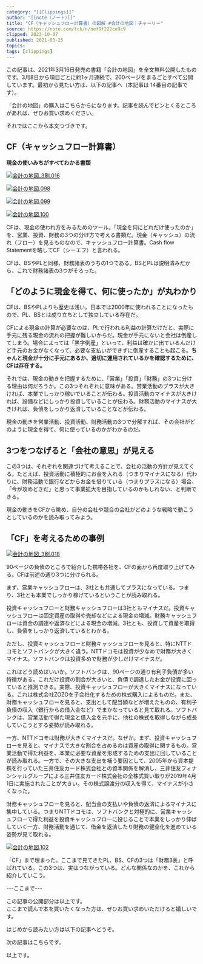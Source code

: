 ```yaml
---
category: "[[Clippings]]"
author: "[[note（ノート）]]"
title: "CF（キャッシュフロー計算書）の図解 #会計の地図｜チャーリー"
source: https://note.com/tck/n/nef9f222ce9c9
clipped: 2023-10-07
published: 2021-03-25
topics: 
tags: [clippings]
---
```


この記事は、2021年3月16日発売の書籍「会計の地図」を全文無料公開したものです。3月8日から項目ごとに約1ヶ月連続で、200ページをまるごとすべて公開しています。最初から見たい方は、以下の記事へ（本記事は 14番目の記事です）。

「会計の地図」の購入はこちらからになります。記事を読んでピンとくるところがあれば、ぜひお買い求めください。

それではここから本文つづきです。

## CF（キャッシュフロー計算書）

**現金の使いみちがすべてわかる書類**

[![会計の地図_3刷.016](https://assets.st-note.com/production/uploads/images/53118275/picture_pc_c1fbb13ff5c7ea99caaf393ee06fa2f9.png?width=800)](https://assets.st-note.com/production/uploads/images/53118275/picture_pc_c1fbb13ff5c7ea99caaf393ee06fa2f9.png?width=2000&height=2000&fit=bounds&quality=85)

[![会計の地図.098](https://assets.st-note.com/production/uploads/images/47320648/picture_pc_0a6837cbdf0595edae84c59e1c760d59.png?width=800)](https://assets.st-note.com/production/uploads/images/47320648/picture_pc_0a6837cbdf0595edae84c59e1c760d59.png?width=2000&height=2000&fit=bounds&quality=85)

[![会計の地図.099](https://assets.st-note.com/production/uploads/images/47320655/picture_pc_892ec23bf4ed5a6d0b176e4b8aed34bd.png?width=800)](https://assets.st-note.com/production/uploads/images/47320655/picture_pc_892ec23bf4ed5a6d0b176e4b8aed34bd.png?width=2000&height=2000&fit=bounds&quality=85)

[![会計の地図.100](https://assets.st-note.com/production/uploads/images/47320665/picture_pc_c38bac89d5e77107f51f98c467223742.png?width=800)](https://assets.st-note.com/production/uploads/images/47320665/picture_pc_c38bac89d5e77107f51f98c467223742.png?width=2000&height=2000&fit=bounds&quality=85)

CFは、現金の使われ方をみるためのツール。「現金を何にどれだけ使ったのか」を、営業、投資、財務の3つの分け方で考える書類だ。現金（キャッシュ）の流れ（フロー）を見るものなので、キャッシュフロー計算書。Cash flow Statementを略してCF（シーエフ）と言われる。

CFは、BSやPLと同様、財務諸表のうちの1つである。BSとPLは説明済みだから、これで財務諸表の3つがそろった。

## 「どのように現金を得て、何に使ったか」が丸わかり

CFは、BSやPLよりも歴史は浅い。日本では2000年に使われることになったもので、PL、BSとは成り立ちとして独立している存在だ。

CFによる現金の計算が必要なのは、PLで行われる利益の計算だけだと、実際に手元に残る現金の流れの把握が難しいからだ。現金が手元にないと会社は倒産してしまう。場合によっては「黒字倒産」といって、利益は確かに出ているんだけど手元のお金がなくなって、必要な支払いができずに倒産することも起こる。**ちゃんと現金が十分に手元にあるか、適切に運用されているかを確認するために、CFは存在する。**

それでは、現金の動きを把握するために、「営業」「投資」「財務」の3つに分ける理由は何だろうか。この3つそれぞれに意味がある。営業活動のプラスが大きければ、本業でしっかり稼いでいることが伝わる。投資活動のマイナスが大きければ、設備などにしっかり投資していることが伝わる。財務活動のマイナスが大きければ、負債をしっかり返済していることなどが伝わる。

現金の動きを営業活動、投資活動、財務活動の3つで分解すれば、その会社がどのように現金を得て、何に使っているのかがわかるのだ。

## 3つをつなげると「会社の意思」が見える

この3つは、それぞれを関連づけて考えることで、会社の活動の方針が見えてくる。たとえば、投資活動に積極的にお金を入れる（つまりマイナスになる）代わりに、財務活動で銀行などからお金を借りている（つまりプラスになる）場合、「今が攻めどきだ」と思って事業拡大を目指しているのかもしれない、と判断できる。

現金の動きをCFから眺め、自分の会社や競合の会社がどのような戦略で動こうとしているのかを読み取ってみよう。

## 「CF」を考えるための事例

[![会計の地図_3刷.018](https://assets.st-note.com/production/uploads/images/53118367/picture_pc_0b24933d4b920aff5e647399ecaa8944.png?width=800)](https://assets.st-note.com/production/uploads/images/53118367/picture_pc_0b24933d4b920aff5e647399ecaa8944.png?width=2000&height=2000&fit=bounds&quality=85)

90ページの負債のところで紹介した携帯各社を、CFの面から再度取り上げてみる。CFは前述の通り3つに分けられる。

まず、営業キャッシュフローは、3社とも共通してプラスになっている。つまり、3社とも本業でしっかり稼げているということが読み取れる。

投資キャッシュフローと財務キャッシュフローは3社ともマイナスだ。投資キャッシュフローは固定資産の取得や売却などによる現金の増減。財務キャッシュフローは資金の調達や返済などによる現金の増減。3社とも、投資して資産を取得し、負債をしっかり返済しているとわかる。

ただし、投資キャッシュフローと財務キャッシュフローを見ると、特にNTTドコモとソフトバンクが大きく違う。NTTドコモは投資が少なめで財務が大きくマイナス。ソフトバンクは投資多めで財務が少しだけマイナスだ。

これはどう読めばいいか。ソフトバンクは、90ページの通り有利子負債が多い特徴がある。これだけ投資の割合が大きいと、負債で調達したお金が投資に回っていると推測できる。実際、投資キャッシュフローが大きくマイナスになっている。これは株式会社ZOZOを子会社化するための株式購入によるものだ。また、財務キャッシュフローを見ると、支出として配当額などが増えたものの、有利子負債の収入（銀行からの借入金など）でまかなっていると見て取れる。ソフトバンクは、営業活動で得た現金と借入金を元手に、他社の株式を取得しながら成長していこうとする姿勢が読み取れる。

一方、NTTドコモは財務が大きくマイナスだ。なぜか。まず、投資キャッシュフローを見ると、マイナスで大きな割合を占めるのは資産の取得に関するもの。営業活動で得た利益を、本業に必要な資産を形成するための支出に回していることが読み取れる。一方で、その大きな支出を補う要因として、2005年から資本提携を行っていた三井住友カード株式会社との資本関係を解消し、三井住友フィナンシャルグループによる三井住友カード株式会社の全株式買い取りが2019年4月1日に実施されたことが大きい。その株式譲渡分の収入を得て、マイナスが小さくなった。

財務キャッシュフローを見ると、配当金の支払いや負債の返済によるマイナスに集中している。つまりNTTドコモは、ソフトバンクと対極的に、営業キャッシュフローで得た利益を投資キャッシュフローに投じることで本業をしっかり伸ばしていく一方、財務活動を通じて、借金を返済したり財務の健全化を進めている姿勢が見て取れる。

[![会計の地図.102](https://assets.st-note.com/production/uploads/images/47320752/picture_pc_6721e91be872c060d42a577f254259cd.png?width=800)](https://assets.st-note.com/production/uploads/images/47320752/picture_pc_6721e91be872c060d42a577f254259cd.png?width=2000&height=2000&fit=bounds&quality=85)

「CF」まで埋まった。ここまで見てきたPL、BS、CFの3つは「財務3表」と呼ばれている。この3つは、実はつながっている。どんな関係なのかを、これから紹介していこう。

\---ここまで---

この記事の公開部分は以上です。  
ここまで読んで本を買いたくなった方は、ぜひお買い求めいただけると嬉しいです。  

はじめから読みたい方は以下の記事へどうぞ。

次の記事はこちらです。

以上です。